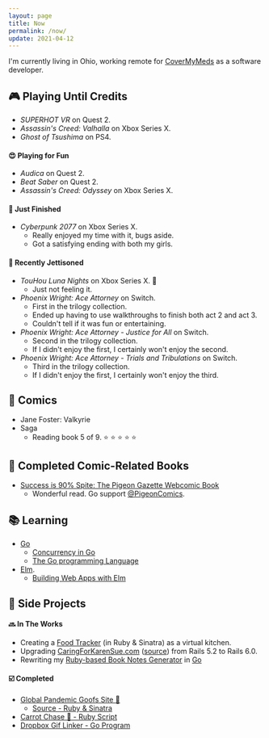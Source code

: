 ```yaml
---
layout: page
title: Now
permalink: /now/
update: 2021-04-12
---
```


I'm currently living in Ohio, working remote for [CoverMyMeds][cmm] as a software developer.

## :video_game: Playing Until Credits

* _SUPERHOT VR_ on Quest 2.
* _Assassin's Creed: Valhalla_ on Xbox Series X.
* _Ghost of Tsushima_ on PS4.

#### :heart_eyes: Playing for Fun 

* _Audica_ on Quest 2.
* _Beat Saber_ on Quest 2.
* _Assassin's Creed: Odyssey_ on Xbox Series X.

#### :checkered_flag: Just Finished

* _Cyberpunk 2077_ on Xbox Series X.
  * Really enjoyed my time with it, bugs aside.
  * Got a satisfying ending with both my girls.

#### :rocket: Recently Jettisoned

* _TouHou Luna Nights_ on Xbox Series X. :green_heart:
  * Just not feeling it.
* _Phoenix Wright: Ace Attorney_ on Switch.
  * First in the trilogy collection.
  * Ended up having to use walkthroughs to finish both act 2 and act 3.
  * Couldn't tell if it was fun or entertaining.
* _Phoenix Wright: Ace Attorney - Justice for All_ on Switch.
  * Second in the trilogy collection.
  * If I didn't enjoy the first, I certainly won't enjoy the second.
* _Phoenix Wright: Ace Attorney - Trials and Tribulations_ on Switch.
  * Third in the trilogy collection.
  * If I didn't enjoy the first, I certainly won't enjoy the third.

## :book: Comics

* Jane Foster: Valkyrie
* Saga
  + Reading book 5 of 9. :star: :star: :star: :star: :star:

## :closed_book: Completed Comic-Related Books

* [Success is 90% Spite: The Pigeon Gazette Webcomic Book](https://www.amazon.com/dp/1452181969/)
  * Wonderful read. Go support [@PigeonComics](https://twitter.com/PigeonComics).

## :books: Learning

* [Go](https://golang.org/)
   * [Concurrency in Go](https://www.oreilly.com/library/view/concurrency-in-go/9781491941294/)
   * [The Go programming Language](http://www.gopl.io/)
* [Elm](http://elm-lang.org).
   * [Building Web Apps with Elm](https://github.com/trueheart78/book-notes/blob/master/building-web-apps-with-elm-course/README.md)

## :wrench: Side Projects

#### :soon: In The Works

* Creating a [Food Tracker][food tracker source] (in Ruby & Sinatra) as a virtual kitchen.
* Upgrading [CaringForKarenSue.com][caring for karen sue] ([source][caring for karen sue - source])
    from Rails 5.2 to Rails 6.0.
* Rewriting my [Ruby-based Book Notes Generator][book notes generator - ruby source] in [Go][book notes generator - go source]

#### :ballot_box_with_check: Completed

* [Global Pandemic Goofs Site 🦠][pandemic site]
  * [Source - Ruby & Sinatra][pandemic source]
* [Carrot Chase 🥕 - Ruby Script][carrot chase source]
* [Dropbox Gif Linker - Go Program][dropbox gif linker source]

[cmm]: https://covermymeds.com
[caring for karen sue]: https://www.caringforkarensue.com
[caring for karen sue - source]: https://github.com/trueheart78/caring-for-karen-sue
[food tracker source]: https://github.com/trueheart78/food-tracker
[pandemic site]: https://pandemic.pls.lol
[pandemic source]: https://github.com/trueheart78/global-pandemic-goofs
[carrot chase source]: https://github.com/trueheart78/carrot-chase
[dropbox gif linker source]: https://github.com/trueheart78/dropbox-gif-linker
[book notes generator - ruby source]: https://github.com/trueheart78/book-notes-generator
[book notes generator - go source]: https://github.com/trueheart78/book-notes-go
